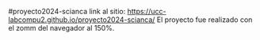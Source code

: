 #proyecto2024-scianca
link al sitio: https://ucc-labcompu2.github.io/proyecto2024-scianca/
El proyecto fue realizado con el zomm del navegador al 150%.
